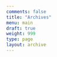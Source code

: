```yaml
---
comments: false
title: "Archives"
menu: main
draft: true
weight: 999
type: page
layout: archive
---
```

